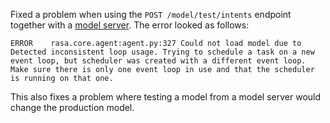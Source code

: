 Fixed a problem when using the `POST /model/test/intents` endpoint together with a 
[model server](model-storage.mdx#load-model-from-server). The error looked as follows:

```
ERROR    rasa.core.agent:agent.py:327 Could not load model due to Detected inconsistent loop usage. Trying to schedule a task on a new event loop, but scheduler was created with a different event loop. Make sure there is only one event loop in use and that the scheduler is running on that one.
```

This also fixes a problem where testing a model from a model server would change the
production model.
